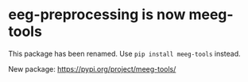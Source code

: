 # eeg-preprocessing is now meeg-tools

This package has been renamed. Use `pip install meeg-tools` instead.

New package: https://pypi.org/project/meeg-tools/

